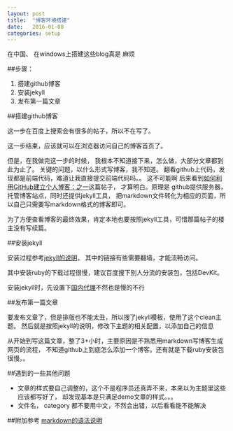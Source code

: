 ```yaml
---
layout: post
title:  "博客环境搭建"
date:   2016-01-08
categories: setup
---
```


在中国、 在windows上搭建这些blog真是 麻烦

##步骤：

 1. 搭建github博客
 2. 安装jekyll
 3. 发布第一篇文章
 
##搭建github博客

这一步在百度上搜索会有很多的帖子，所以不在写了。

这一步结束，应该就可以在浏览器访问自己的博客首页了。

但是，在我做完这一步的时候， 我根本不知道接下来，怎么做，大部分文章都到此为止了。 
关键的问题，以什么形式写博客，我不知道。
翻看github上代码，发现都是前端代码，难道让我直接提交前端代码吗。。 这不可能啊
后来看到[如何利用GitHub建立个人博客：之一](http://my.oschina.net/nark/blog/116299)这篇帖子，
才算明白。原理是 github提供服务器，托管博客站点，同时还提供jekyll工具，
把markdown文件转化为相应的页面，所以自己只需要写markdown格式的博客即可。

为了方便查看博客的最终效果，肯定本地也要按照jekyll工具，可惜那篇帖子的楼主没有写续篇。

##安装jekyll

安装过程参考[jekyll的说明](http://jekyllrb.com/docs/windows/#installation)，
其中的链接有些需要翻墙，才能流畅访问。

其中安装ruby的下载过程很慢，建议百度搜下别人分流的安装包，包括DevKit。

安装jekyll时，先设置下[国内代理](https://ruby.taobao.org/)不然也是慢的不行

##发布第一篇文章

要发布文章了，但是排版也不能太丑，所以搜了jekyll模板，使用了这个clean主题。
然后就是按照jekyll的说明，修改下主题的相关配置，以添加自己的信息

从开始到写这篇文章，整了3+小时，主要原因是不熟悉用markdown写博客生成网页的流程，
不知道github上到底怎么添加一个博客。还有就是下载ruby安装包很慢。。

##遇到的一些其他问题

 - 文章的样式要自己调整的，这个不是程序员还真弄不来，本来以为主题里这些应该都写好了，
   却发现基本是只满足demo文章的样式。。。
 - 文件名， category 都不要用中文，不然会出错，以后看看能不能解决

##附加参考
[markdown的语法说明](http://wowubuntu.com/markdown/)

